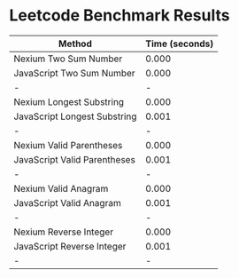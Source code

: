 # Leetcode Benchmark Results

| Method                       | Time (seconds) |
| ---------------------------- | -------------- |
| Nexium Two Sum Number        | 0.000          |
| JavaScript Two Sum Number    | 0.000          |
| -                            | -              |
| Nexium Longest Substring     | 0.000          |
| JavaScript Longest Substring | 0.001          |
| -                            | -              |
| Nexium Valid Parentheses     | 0.000          |
| JavaScript Valid Parentheses | 0.001          |
| -                            | -              |
| Nexium Valid Anagram         | 0.000          |
| JavaScript Valid Anagram     | 0.001          |
| -                            | -              |
| Nexium Reverse Integer       | 0.000          |
| JavaScript Reverse Integer   | 0.001          |
| -                            | -              |
